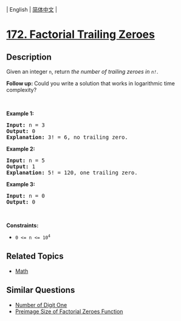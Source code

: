 
| English | [简体中文](README.md) |

# [172. Factorial Trailing Zeroes](https://leetcode-cn.com/problems/factorial-trailing-zeroes/)

## Description

<p>Given an integer <code>n</code>, return <em>the number of trailing zeroes in <code>n!</code></em>.</p>

<p><b>Follow up: </b>Could you write a&nbsp;solution that works in logarithmic time complexity?</p>

<p>&nbsp;</p>
<p><strong>Example 1:</strong></p>

<pre>
<strong>Input:</strong> n = 3
<strong>Output:</strong> 0
<strong>Explanation:</strong>&nbsp;3! = 6, no trailing zero.
</pre>

<p><strong>Example 2:</strong></p>

<pre>
<strong>Input:</strong> n = 5
<strong>Output:</strong> 1
<strong>Explanation:</strong>&nbsp;5! = 120, one trailing zero.
</pre>

<p><strong>Example 3:</strong></p>

<pre>
<strong>Input:</strong> n = 0
<strong>Output:</strong> 0
</pre>

<p>&nbsp;</p>
<p><strong>Constraints:</strong></p>

<ul>
	<li><code>0 &lt;= n &lt;= 10<sup>4</sup></code></li>
</ul>


## Related Topics

- [Math](https://leetcode-cn.com/tag/math)

## Similar Questions

- [Number of Digit One](../number-of-digit-one/README_EN.md)
- [Preimage Size of Factorial Zeroes Function](../preimage-size-of-factorial-zeroes-function/README_EN.md)
